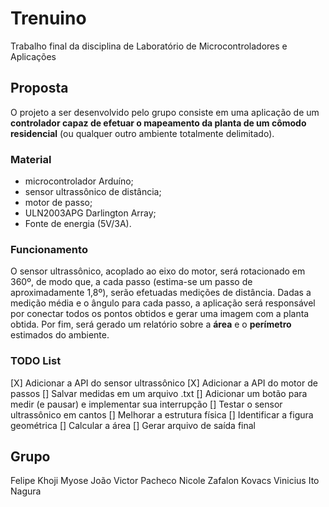 # Trenuino
Trabalho final da disciplina de Laboratório de Microcontroladores e Aplicações

## Proposta
O projeto a ser desenvolvido pelo grupo consiste em uma aplicação de um **controlador capaz de efetuar o mapeamento da planta de um cômodo residencial** (ou qualquer outro ambiente totalmente delimitado). 

### Material
 - microcontrolador Arduíno;
 - sensor ultrassônico de distância;
 - motor de passo;
 - ULN2003APG Darlington Array;
 - Fonte de energia (5V/3A).

### Funcionamento
O sensor ultrassônico, acoplado ao eixo do motor, será rotacionado em 360º, de modo que, a cada passo (estima-se um passo de aproximadamente 1,8º), serão efetuadas medições de distância. Dadas a medição média e o ângulo para cada passo, a aplicação será responsável por conectar todos os pontos obtidos e gerar uma imagem com a planta obtida. Por fim, será gerado um relatório sobre a **área** e o **perímetro** estimados do ambiente.

### TODO List
[X] Adicionar a API do sensor ultrassônico
[X] Adicionar a API do motor de passos
[] Salvar medidas em um arquivo .txt
[] Adicionar um botão para medir (e pausar) e implementar sua interrupção
[] Testar o sensor ultrassônico em cantos
[] Melhorar a estrutura física
[] Identificar a figura geométrica
[] Calcular a área
[] Gerar arquivo de saída final

## Grupo
Felipe Khoji Myose
João Victor Pacheco
Nicole Zafalon Kovacs
Vinicius Ito Nagura
